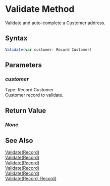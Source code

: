 # Validate Method
Validate and auto-complete a Customer address.

## Syntax
```javascript
Validate(var customer: Record Customer)
```

## Parameters
### *customer*
Type: Record Customer<br/>
Customer record to validate.

## Return Value
### *None*

## See Also
[Validate(Record)](./Validate1.md)<br />
[Validate(Record)](./Validate3.md)<br />
[Validate(Record)](./Validate4.md)<br />
[Validate(Record)](./Validate5.md)<br />
[Validate(Record)](./Validate6.md)<br />
[Validate(Record, Record)](./Validate7.md)<br />
